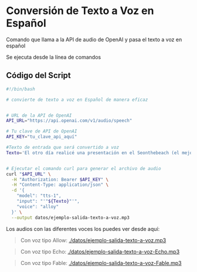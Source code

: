 # Conversión de Texto a Voz en Español 

Comando que llama a la API de audio de OpenAI y pasa el texto a voz en español

Se ejecuta desde la línea de comandos 

## Código del Script

```bash
#!/bin/bash

# convierte de texto a voz en Español de manera eficaz


# URL de la API de OpenAI
API_URL="https://api.openai.com/v1/audio/speech"

# Tu clave de API de OpenAI
API_KEY="tu_clave_api_aquí"

#Texto de entrada que será convertido a voz
Texto='El otro día realicé una presentación en el Seonthebeach (el mejor evento SEO en mi opinión), que podemos dividir en dos partes. En la primera parte expliqué algunos comandos en el terminal de linux y cómo se podrían aprovechar para fines SEO, en los próximos artículos mostraré más ejemplos. En la segunda parte mostré un caso de uso un poco más complejo para crear un buscador de contenidos dentro de los vídeos de Youtube.En este post voy a detallar la segunda parte, cómo podemos utilizar la línea de comandos + python(Bert) + SQL para crear un buscador de contenidos dentro de los vídeos.Cómo expliqué en la presentación, además de los comandos nativos de linux, existen multitud de software fácilmente instalable que también podemos ejecutar desde la línea de comandos, para este ejemplo en concreto vamos a ver el programa yt-dlp mediante el cual obtendremos las transcripciones de cada vídeo de lista de reproducción en Youtube, y obtendremos estas transcripciones en español. yt-dlp tiene una infinidad de posibilidades, como podemos ver aquí, nosotros usaremos solamente alguna de ellas. En este caso, lo primero que necesitamos es extraer el id o URL de cada uno de los vídeos de la lista de reproducción de youtube y para ello podemos usar este comando: con el parámetro También nos interesa dividir este texto en diferentes párrafos, ya que luego añadiremos una fila en nuestra tabla de la base de datos con el contenido de cada uno para poder buscar de manera más concreta qué parte de qué vídeos responden a una determinada consulta, además, también nos valdrá para poder leer más fácilmente el contenido de cada vídeo. Vamos a usar una expresión regular para dividir el texto de cada vídeo en frases creando un salto de línea cuando encontremos la etiqueta seguida de una letra en mayúscula. Las transcripciones de Youtube pone en mayúsculas cuándo hay un punto y seguido o un punto y aparte (que en el vídeo o cuando hablamos en una breve pausa entre oriaciones) para dividir la transcripción en párrafos. Algo curioso es que si el vídeo es original en inglés y obtenemos la transcripción en español que ha sido generada automáticamente por Youtube, Estos puntos y aparte, mayúsculas y otras puntuaciones del texto también serán transcritas, mientras que si el vídeo es oiriginal en español, no obtendremos estos punto y aparte, y en muchas ocasiones no pone en mayúscula la primera letra de cada oración.....'


# Ejecutar el comando curl para generar el archivo de audio
curl "$API_URL" \
  -H "Authorization: Bearer $API_KEY" \
  -H "Content-Type: application/json" \
  -d '{
    "model": "tts-1",
    "input": "'"${Texto}"'",
    "voice": "alloy"
  }' \
  --output datos/ejemplo-salida-texto-a-voz.mp3

```
 Los audios con las diferentes voces los puedes ver desde aquí:
 
 > Con voz tipo Allow: [./datos/ejemplo-salida-texto-a-voz.mp3](./datos/ejemplo-salida-texto-a-voz.mp3)
 
 > Con voz tipo Echo: [./datos/ejemplo-salida-texto-a-voz-Echo.mp3](./datos/ejemplo-salida-texto-a-voz-Echo.mp3)
 
 > Con voz tipo Fable: [./datos/ejemplo-salida-texto-a-voz-Fable.mp3](./datos/ejemplo-salida-texto-a-voz-Fable.mp3)
 
